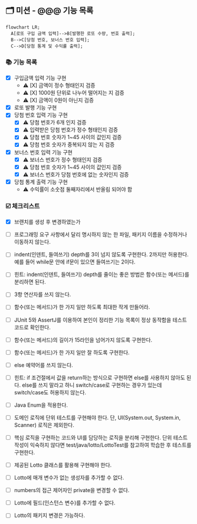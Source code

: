 ## 🗂 미션 - @@@ 기능 목록

```mermaid
flowchart LR;
  A[로또 구입 금액 입력]-->B[발행한 로또 수량, 번호 출력];
  B-->C[당첨 번호, 보너스 번호 입력];
  C-->D[당첨 통계 및 수익률 출력];
```

###  📚 기능 목록

- [X] 구입금액 입력 기능 구현
  + ⚠️ [X] 금액이 정수 형태인지 검증
  + ⚠️ [X] 1000원 단위로 나누어 떨어지는 지 검증
  + ⚠️ [X] 금액이 0원이 아닌지 검증 
- [X] 로또 발행 기능 구현
- [x] 당첨 번호 입력 기능 구현
  + [x] ⚠️ 당첨 번호가 6개 인지 검증
  + [x] ⚠️ 입력받은 당첨 번호가 정수 형태인지 검증
  + [x] ⚠️ 당첨 번호 숫자가 1~45 사이의 값인지 검증
  + [x] ⚠️ 당첨 번호 숫자가 중복되지 않는 지 검증
- [x] 보너스 번호 입력 기능 구현
  + [x] ⚠️ 보너스 번호가 정수 형태인지 검증
  + [x] ⚠️ 당첨 번호 숫자가 1~45 사이의 값인지 검증
  + [x] ⚠️ 보너스 번호가 당첨 번호에 없는 숫자인지 검증
- [x] 당첨 통계 출력 기능 구현
  + ⚠️ 수익률이 소숫점 둘째자리에서 반올림 되어야 함


###  ☑️ 체크리스트

- [x] 브랜치를 생성 후 변경하였는가
- [ ] 프로그래밍 요구 사항에서 달리 명시하지 않는 한 파일, 패키지 이름을 수정하거나 이동하지 않는다.
- [ ] indent(인덴트, 들여쓰기) depth를 3이 넘지 않도록 구현한다. 2까지만 허용한다.
  예를 들어 while문 안에 if문이 있으면 들여쓰기는 2이다.
- [ ] 힌트: indent(인덴트, 들여쓰기) depth를 줄이는 좋은 방법은 함수(또는 메서드)를 분리하면 된다.
- [ ] 3항 연산자를 쓰지 않는다.
- [ ] 함수(또는 메서드)가 한 가지 일만 하도록 최대한 작게 만들어라.
- [ ] JUnit 5와 AssertJ를 이용하여 본인이 정리한 기능 목록이 정상 동작함을 테스트 코드로 확인한다.
- [ ] 함수(또는 메서드)의 길이가 15라인을 넘어가지 않도록 구현한다.
- [ ] 함수(또는 메서드)가 한 가지 일만 잘 하도록 구현한다.
- [ ] else 예약어를 쓰지 않는다.
- [ ] 힌트: if 조건절에서 값을 return하는 방식으로 구현하면 else를 사용하지 않아도 된다.
else를 쓰지 말라고 하니 switch/case로 구현하는 경우가 있는데 switch/case도 허용하지 않는다.
- [ ] Java Enum을 적용한다.
- [ ] 도메인 로직에 단위 테스트를 구현해야 한다. 단, UI(System.out, System.in, Scanner) 로직은 제외한다.
- [ ] 핵심 로직을 구현하는 코드와 UI를 담당하는 로직을 분리해 구현한다.
단위 테스트 작성이 익숙하지 않다면 test/java/lotto/LottoTest를 참고하여 학습한 후 테스트를 구현한다.
- [ ] 제공된 Lotto 클래스를 활용해 구현해야 한다.
- [ ] Lotto에 매개 변수가 없는 생성자를 추가할 수 없다.
- [ ] numbers의 접근 제어자인 private을 변경할 수 없다.
- [ ] Lotto에 필드(인스턴스 변수)를 추가할 수 없다.
- [ ] Lotto의 패키지 변경은 가능하다.



